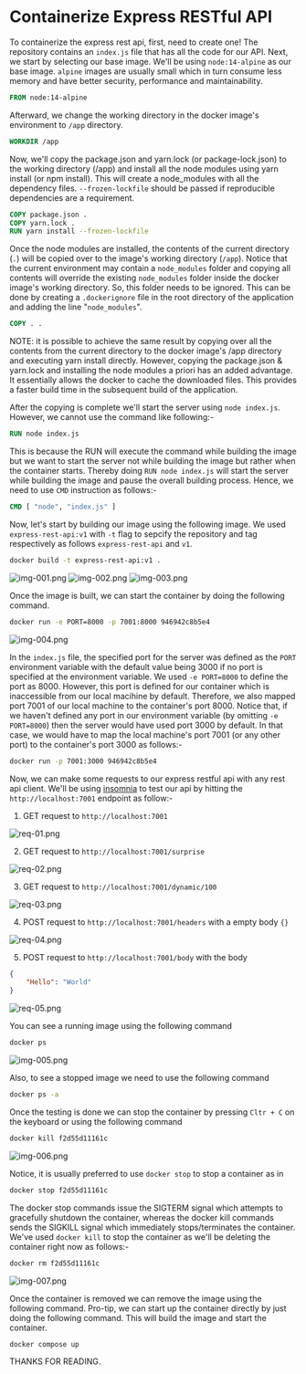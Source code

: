 # Containerize Express RESTful API

To containerize the express rest api, first, need to create one! The repository contains an `index.js` file that has all the code for our API. Next, we start by selecting our base image. We'll be using `node:14-alpine` as our base image. `alpine` images are usually small which in turn consume less memory and have better security, performance and maintainability.

```dockerfile
FROM node:14-alpine
```

Afterward, we change the working directory in the docker image's environment to `/app` directory.

```dockerfile
WORKDIR /app
```

Now, we'll copy the package.json and yarn.lock (or package-lock.json) to the working directory (/app) and install all the node modules using yarn install (or npm install). This will create a node_modules with all the dependency files. `--frozen-lockfile` should be passed if reproducible dependencies are a requirement.

```dockerfile
COPY package.json .
COPY yarn.lock .
RUN yarn install --frozen-lockfile
```

Once the node modules are installed, the contents of the current directory (`.`) will be copied over to the image's working directory (`/app`). Notice that the current environment may contain a `node_modules` folder and copying all contents will override the existing `node_modules` folder inside the docker image's working directory. So, this folder needs to be ignored. This can be done by creating a `.dockerignore` file in the root directory of the application and adding the line "`node_modules`".

```dockerfile
COPY . .
```

NOTE: it is possible to achieve the same result by copying over all the contents from the current directory to the docker image's /app directory and executing yarn install directly. However, copying the package.json & yarn.lock and installing the node modules a priori has an added advantage. It essentially allows the docker to cache the downloaded files. This provides a faster build time in the subsequent build of the application.

After the copying is complete we'll start the server using `node index.js`. However, we cannot use the command like following:-

```dockerfile
RUN node index.js
```

This is because the RUN will execute the command while building the image but we want to start the server not while building the image but rather when the container starts. Thereby doing `RUN node index.js` will start the server while building the image and pause the overall building process. Hence, we need to use `CMD` instruction as follows:-

```dockerfile
CMD [ "node", "index.js" ]
```

Now, let's start by building our image using the following image. We used `express-rest-api:v1` with `-t` flag to sepcify the repository and tag respectively as follows `express-rest-api` and `v1`.

```bash
docker build -t express-rest-api:v1 .
```

<img src="./demo/img-001.png" alt="img-001.png"/>
<img src="./demo/img-002.png" alt="img-002.png"/>
<img src="./demo/img-003.png" alt="img-003.png"/>

Once the image is built, we can start the container by doing the following command.

```bash
docker run -e PORT=8000 -p 7001:8000 946942c8b5e4
```

<img src="./demo/img-004.png" alt="img-004.png"/>

In the `index.js` file, the specified port for the server was defined as the `PORT` environment variable with the default value being 3000 if no port is specified at the environment variable. We used `-e PORT=8000` to define the port as 8000. However, this port is defined for our container which is inaccessible from our local macihine by default. Therefore, we also mapped port 7001 of our local machine to the container's port 8000. Notice that, if we haven't defined any port in our environment variable (by omitting `-e PORT=8000`) then the server would have used port 3000 by default. In that case, we would have to map the local machine's port 7001 (or any other port) to the container's port 3000 as follows:-

```bash
docker run -p 7001:3000 946942c8b5e4
```

Now, we can make some requests to our express restful api with any rest api client. We'll be using [insomnia](https://insomnia.rest/) to test our api by hitting the `http://localhost:7001` endpoint as follow:-

1. GET request to `http://localhost:7001` 

<img src="./demo/requests/req-01.png" alt="req-01.png"/>

2. GET request to `http://localhost:7001/surprise`

<img src="./demo/requests/req-02.png" alt="req-02.png"/>

3. GET request to `http://localhost:7001/dynamic/100`

<img src="./demo/requests/req-03.png" alt="req-03.png"/>

4. POST request to `http://localhost:7001/headers` with a empty body `{}`

<img src="./demo/requests/req-04.png" alt="req-04.png"/>

5. POST request to `http://localhost:7001/body` with the body 

```json
{
    "Hello": "World"
}
```

<img src="./demo/requests/req-05.png" alt="req-05.png"/>

You can see a running image using the following command

```bash
docker ps
```

<img src="./demo/img-005.png" alt="img-005.png"/>

Also, to see a stopped image we need to use the following command

```bash
docker ps -a
```

Once the testing is done we can stop the container by pressing `Cltr + C` on the keyboard or using the following command

```bash
docker kill f2d55d11161c
```

<img src="./demo/img-006.png" alt="img-006.png"/>

Notice, it is usually preferred to use `docker stop` to stop a container as in

```bash
docker stop f2d55d11161c
```

The docker stop commands issue the SIGTERM signal which attempts to gracefully shutdown the container, whereas the docker kill commands sends the SIGKILL signal which immediately stops/terminates the container. We've used `docker kill` to stop the container as we'll be deleting the container right now as follows:-

```bash
docker rm f2d55d11161c
```

<img src="./demo/img-007.png" alt="img-007.png"/>

Once the container is removed we can remove the image using the following command.
Pro-tip, we can start up the container directly by just doing the following command. This will build the image and start the container.

```bash
docker compose up
```

THANKS FOR READING.